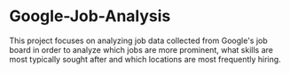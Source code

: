 # Google-Job-Analysis
This project focuses on analyzing job data collected from Google's job board in order to analyze which jobs are more prominent, 
what skills are most typically sought after and which locations are most frequently hiring.

